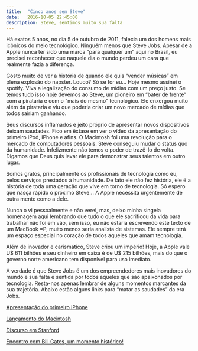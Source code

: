 ```yaml
---
title:  "Cinco anos sem Steve"
date:   2016-10-05 22:45:00
description: Steve, sentimos muito sua falta
---
```


Há exatos 5 anos, no dia 5 de outubro de 2011, falecia um dos homens mais icônicos do meio tecnológico. Ninguém menos que Steve Jobs. Apesar de a Apple nunca ter sido uma marca “para qualquer um” aqui no Brasil, eu precisei reconhecer que naquele dia o mundo perdeu um cara que realmente fazia a diferença. 


Gosto muito de ver a história de quando ele quis “vender músicas” em plena explosão do napster. Louco? Só se for eu… Hoje mesmo assinei o spotify. Viva a legalização do consumo de mídias com um preço justo. Se temos tudo isso hoje devemos ao Steve, um pioneiro em “bater de frente” com a pirataria e com o “mais do mesmo” tecnológico. Ele enxergou muito além da pirataria e viu que poderia criar um novo mercado de mídias que todos sairiam ganhando.


Seus discursos inflamados e jeito próprio de apresentar novos dispositivos deixam saudades. Fico em êxtase em ver o vídeo da apresentação do primeiro iPod, iPhone e afins. O Macintosh foi uma revolução para o mercado de computadores pessoais. Steve conseguiu mudar o status quo da humanidade. Infelizmente não temos o poder de trazê-lo de volta. Digamos que Deus quis levar ele para demonstrar seus talentos em outro lugar.


Somos gratos, principalmente os profissionais de tecnologia como eu, pelos serviços prestados à humanidade. De fato ele não fez história, ele é a história de toda uma geração que vive em torno de tecnologia. Só espero que nasça rápido o próximo Steve… A Apple necessita urgentemente de outra mente como a dele. 


Nunca o vi pessoalmente e não verei, mas, deixo minha singela homenagem aqui lembrando que tudo o que ele sacrificou da vida para trabalhar não foi em vão, sem isso, eu não estaria escrevendo este texto de um MacBook =P, muito menos seria analista de sistemas. Ele sempre terá um espaço especial no coração de todos aqueles que amam tecnologia. 


Além de inovador e carismático, Steve criou um império! Hoje, a Apple vale U$ 611 bilhões e seu dinheiro em caixa é de U$ 215 bilhões, mais do que o governo norte americano tem disponível para uso imediato.


A verdade é que Steve Jobs é um dos empreendedores mais inovadores do mundo e sua falta é sentida por todos aqueles que são apaixonados por tecnologia. Resta-nos apenas lembrar de alguns momentos marcantes da sua trajetória. Abaixo estão alguns links para “matar as saudades” da era Jobs.


[Apresentação do primeiro iPhone](https://www.youtube.com/watch?v=taTmpYQ_3jk)

[Lançamento do Macintosh](https://www.youtube.com/watch?v=H8ssdl29vlc)

[Discurso em Stanford](https://www.youtube.com/watch?v=45xrq0wpqv4) 

[Encontro com Bill Gates, um momento histórico!](https://www.youtube.com/watch?v=hh1rVsYtQMA)